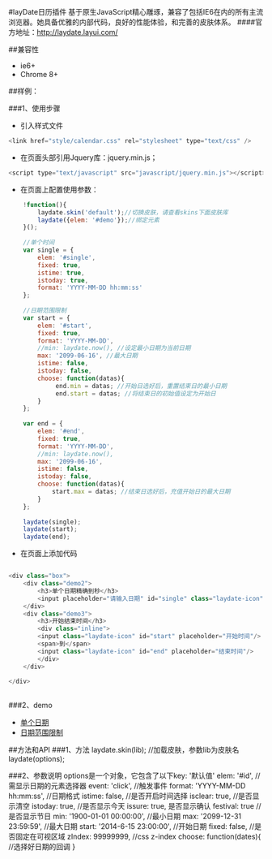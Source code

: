 #layDate日历插件
 基于原生JavaScript精心雕琢，兼容了包括IE6在内的所有主流浏览器。她具备优雅的内部代码，良好的性能体验，和完善的皮肤体系。
####官方地址：http://laydate.layui.com/

##兼容性

* ie6+
* Chrome 8+


##样例：

###1、使用步骤
* 引入样式文件

```javascript
<link href="style/calendar.css" rel="stylesheet" type="text/css" />
```
* 在页面头部引用Jquery库：jquery.min.js；

```javascript
<script type="text/javascript" src="javascript/jquery.min.js"></script>
```
 
* 在页面上配置使用参数：

```javascript
    !function(){
    	laydate.skin('default');//切换皮肤，请查看skins下面皮肤库
		laydate({elem: '#demo'});//绑定元素
	}();
	
	//单个时间
	var single = {
		elem: '#single',
		fixed: true,
		istime: true,
		istoday: true,
		format: 'YYYY-MM-DD hh:mm:ss'
	};
	
	//日期范围限制
	var start = {
		elem: '#start',
		fixed: true,
		format: 'YYYY-MM-DD',
		//min: laydate.now(), //设定最小日期为当前日期
		max: '2099-06-16', //最大日期
		istime: false,
		istoday: false,
		choose: function(datas){
			 end.min = datas; //开始日选好后，重置结束日的最小日期
			 end.start = datas; //将结束日的初始值设定为开始日
		}
	};
	
	var end = {
		elem: '#end',
		fixed: true,
		format: 'YYYY-MM-DD',
		//min: laydate.now(),
		max: '2099-06-16',
		istime: false,
		istoday: false,
		choose: function(datas){
			start.max = datas; //结束日选好后，充值开始日的最大日期
		}
	};
	
	laydate(single);
	laydate(start);
	laydate(end);
```

* 在页面上添加代码

```javascript

<div class="box">
    <div class="demo2">
		<h3>单个日期精确到秒</h3>
		<input placeholder="请输入日期" id="single" class="laydate-icon"/>
	</div>
    <div class="demo3">
		<h3>开始结束时间</h3>
		<div class="inline">
		<input class="laydate-icon" id="start" placeholder="开始时间"/>
        <span>到</span>
		<input class="laydate-icon" id="end" placeholder="结束时间"/>
		</div>
	</div>

</div>
    
```
###2、demo
* [单个日期](http://192.168.14.97:8080/acc/wwp/calendar/)
* [日期范围限制](http://192.168.14.97:8080/acc/wwp/calendar/)

##方法和API
###1、方法
     laydate.skin(lib);  //加载皮肤，参数lib为皮肤名 
     laydate(options);
     
###2、参数说明
     options是一个对象，它包含了以下key: '默认值'
        elem: '#id', //需显示日期的元素选择器
        event: 'click', //触发事件
        format: 'YYYY-MM-DD hh:mm:ss', //日期格式
        istime: false, //是否开启时间选择
        isclear: true, //是否显示清空
        istoday: true, //是否显示今天
        issure: true, 是否显示确认
        festival: true //是否显示节日
        min: '1900-01-01 00:00:00', //最小日期
        max: '2099-12-31 23:59:59', //最大日期
        start: '2014-6-15 23:00:00',    //开始日期
        fixed: false, //是否固定在可视区域
        zIndex: 99999999, //css z-index
        choose: function(dates){ //选择好日期的回调
        }
